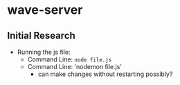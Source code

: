 # wave-server

## Initial Research

  - Running the js file:
    - Command Line: `node file.js`
    - Command Line: 'nodemon file.js'
      - can make changes without restarting possibly?
